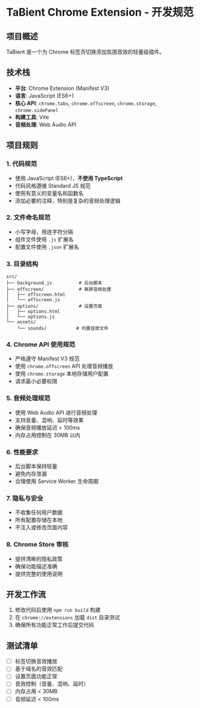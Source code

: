 # TaBient Chrome Extension - 开发规范

## 项目概述
TaBient 是一个为 Chrome 标签页切换添加氛围音效的轻量级插件。

## 技术栈
- **平台**: Chrome Extension (Manifest V3)
- **语言**: JavaScript (ES6+)
- **核心 API**: `chrome.tabs`, `chrome.offscreen`, `chrome.storage`, `chrome.sidePanel`
- **构建工具**: Vite
- **音频处理**: Web Audio API

## 项目规则

### 1. 代码规范
- 使用 JavaScript (ES6+)，**不使用 TypeScript**
- 代码风格遵循 Standard JS 规范
- 使用有意义的变量名和函数名
- 添加必要的注释，特别是复杂的音频处理逻辑

### 2. 文件命名规范
- 小写字母，用连字符分隔
- 组件文件使用 `.js` 扩展名
- 配置文件使用 `.json` 扩展名

### 3. 目录结构
```
src/
├── background.js          # 后台脚本
├── offscreen/             # 离屏音频处理
│   ├── offscreen.html
│   └── offscreen.js
├── options/               # 设置页面
│   ├── options.html
│   └── options.js
└── assets/
    └── sounds/           # 内置音效文件
```

### 4. Chrome API 使用规范
- 严格遵守 Manifest V3 规范
- 使用 `chrome.offscreen` API 处理音频播放
- 使用 `chrome.storage` 本地存储用户配置
- 请求最小必要权限

### 5. 音频处理规范
- 使用 Web Audio API 进行音频处理
- 支持音量、混响、延时等效果
- 确保音频播放延迟 < 100ms
- 内存占用控制在 30MB 以内

### 6. 性能要求
- 后台脚本保持轻量
- 避免内存泄漏
- 合理使用 Service Worker 生命周期

### 7. 隐私与安全
- 不收集任何用户数据
- 所有配置存储在本地
- 不注入或修改页面内容

### 8. Chrome Store 审核
- 提供清晰的隐私政策
- 确保功能描述准确
- 提供完整的使用说明

## 开发工作流
1. 修改代码后使用 `npm run build` 构建
2. 在 `chrome://extensions` 加载 `dist` 目录测试
3. 确保所有功能正常工作后提交代码

## 测试清单
- [ ] 标签切换音效播放
- [ ] 基于域名的音效匹配
- [ ] 设置页面功能正常
- [ ] 音效控制（音量、混响、延时）
- [ ] 内存占用 < 30MB
- [ ] 音频延迟 < 100ms